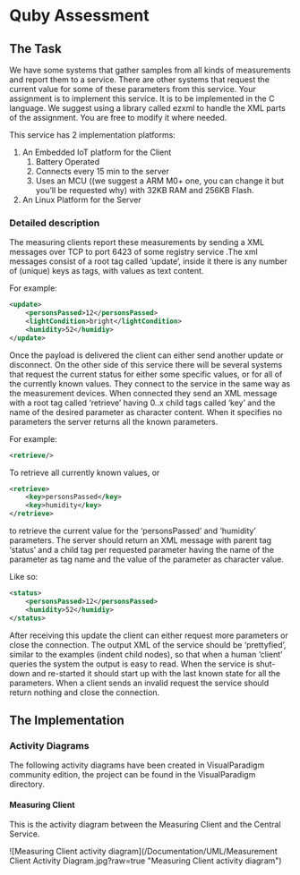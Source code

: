 # Quby Assessment

## The Task
We have some systems that gather samples from all kinds of measurements and report them to a service. There are other systems that request the current value for some of these parameters from this service. Your assignment is to implement this service. It is to be implemented in the C language. We suggest using a library called ezxml to handle the XML parts of the assignment. You are free to modify it where needed.

This service has 2 implementation platforms:
1. An Embedded IoT platform for the Client
    1. Battery Operated
    1. Connects every 15 min to the server
    1. Uses an MCU ((we suggest a ARM M0+ one, you can change it but you’ll be requested why) with 32KB RAM and 256KB Flash.
1. An Linux Platform for the Server

### Detailed description
The measuring clients report these measurements by sending a XML messages over TCP to port 6423 of some registry service .The xml messages consist of a root tag called ‘update’, inside it there is any number of (unique) keys as tags, with values as text content.

For example:
```xml
<update>
    <personsPassed>12</personsPassed>
    <lightCondition>bright</lightCondition>
    <humidity>52</humidiy>
</update>
```

Once the payload is delivered the client can either send another update or disconnect. On the other side of this service there will be several systems that request the current status for either some specific values, or for all of the currently known values. They connect to the service in the same way as the measurement devices. When connected they send an XML message with a root tag called ‘retrieve’ having 0..x child tags called ‘key’ and the name of the desired parameter as character content. When it specifies no parameters the server returns all the known parameters.

For example:
```xml
<retrieve/>
```

To retrieve all currently known values, or
```xml
<retrieve>
    <key>personsPassed</key>
    <key>humidity</key>
</retrieve>
```
to retrieve the current value for the ‘personsPassed’ and ‘humidity’ parameters. The server should return an XML message with parent tag ‘status’ and a child tag per requested parameter having the name of the parameter as tag name and the value of the parameter as character value.

Like so:
```xml
<status>
    <personsPassed>12</personsPassed>
    <humidity>52</humidiy>
</status>
```

After receiving this update the client can either request more parameters or close the connection. The output XML of the service should be ‘prettyfied’, similar to the examples (indent child nodes), so that when a human ‘client’ queries the system the output is easy to read. When the service is shut-down and re-started it should start up with the last known state for all the parameters. When a client sends an invalid request the service should return nothing and close the connection.

## The Implementation

### Activity Diagrams
The following activity diagrams have been created in VisualParadigm community edition, the project can be found in the VisualParadigm directory.

#### Measuring Client
This is the activity diagram between the Measuring Client and the Central Service.

![Measuring Client activity diagram](/Documentation/UML/Measurement Client Activity Diagram.jpg?raw=true "Measuring Client activity diagram")
